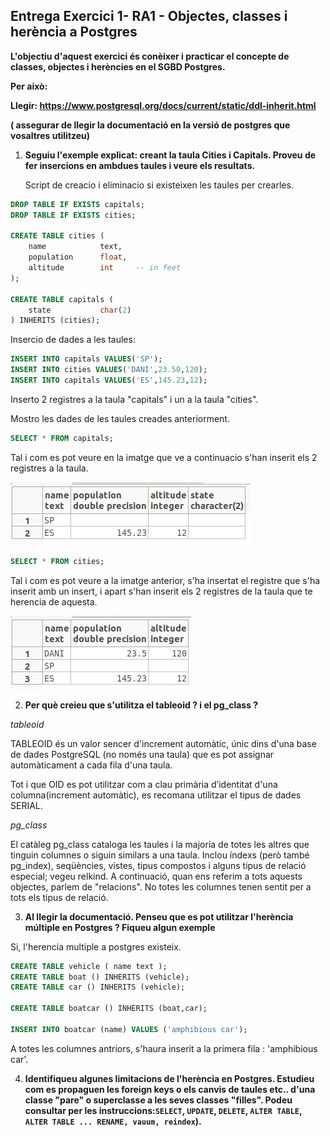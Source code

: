 ## Entrega Exercici 1- RA1 - Objectes, classes i herència a Postgres

**L'objectiu d'aquest exercici és conèixer i practicar el concepte de classes, objectes i herències en el SGBD Postgres.**

**Per això:**

**Llegir: https://www.postgresql.org/docs/current/static/ddl-inherit.html**

**( assegurar de llegir la documentació en la versió de postgres que vosaltres utilitzeu)**

1. **Seguiu l'exemple explicat: creant la taula Cities i Capitals.  Proveu de fer insercions en ambdues taules i veure els resultats.**

   Script de creacio i eliminacio si existeixen les taules per crearles. 

```sql
DROP TABLE IF EXISTS capitals;
DROP TABLE IF EXISTS cities;

CREATE TABLE cities (
    name            text,
    population      float,
    altitude        int     -- in feet
);

CREATE TABLE capitals (
    state           char(2)
) INHERITS (cities);
```

Insercio de dades a les taules:

```sql
INSERT INTO capitals VALUES('SP');
INSERT INTO cities VALUES('DANI',23.50,120);
INSERT INTO capitals VALUES('ES',145.23,12);
```

Inserto 2 registres a la taula "capitals" i un a la taula "cities".

Mostro les dades de les taules creades anteriorment.

```sql
SELECT * FROM capitals;
```

Tal i com es pot veure en la imatge que ve a continuacio s'han inserit els 2 registres a la taula.

![selectcapitals](img/selectcapitals.png)

```sql
SELECT * FROM cities;
```

Tal i com es pot veure a la imatge anterior, s'ha insertat el registre que s'ha inserit amb un insert, i apart s'han inserit els 2 registres de la taula que te herencia de aquesta.

![selectcities](img/selectcities.png)

2. **Per què creieu que s'utilitza el tableoid ? i el pg_class ?**

*tableoid*

TABLEOID és un valor sencer d'increment automàtic, únic dins d'una base de dades PostgreSQL (no només una taula) que es pot assignar automàticament a cada fila d'una taula.

Tot i que OID es pot utilitzar com a clau primària d’identitat d'una columna(increment automàtic), es recomana utilitzar el tipus de dades SERIAL.

*pg_class*

El catàleg pg_class cataloga les taules i la majoria de totes les altres que tinguin columnes o siguin similars a una taula. Inclou índexs (però també pg_index), seqüències, vistes, tipus compostos i alguns tipus de relació especial; vegeu relkind. A continuació, quan ens referim a tots aquests objectes, parlem de "relacions". No totes les columnes tenen sentit per a tots els tipus de relació.

3. **Al llegir la documentació. Penseu que es pot utilitzar l'herència múltiple en Postgres ? Fiqueu algun exemple**

Si, l'herencia multiple a postgres existeix.

```sql
CREATE TABLE vehicle ( name text );
CREATE TABLE boat () INHERITS (vehicle);
CREATE TABLE car () INHERITS (vehicle);

CREATE TABLE boatcar () INHERITS (boat,car);

INSERT INTO boatcar (name) VALUES ('amphibious car');
```

A totes les columnes antriors, s'haura inserit a la primera fila : 'amphibious car'.

4. **Identifiqueu algunes limitacions de l'herència en Postgres.  Estudieu com es propaguen les foreign keys o els canvis de taules etc..  d'una classe "pare" o superclasse a les seves classes "filles". Podeu  consultar per les instruccions:`SELECT`, `UPDATE`, `DELETE`, `ALTER TABLE`,  `ALTER TABLE ... RENAME, vauum, reindex`).**